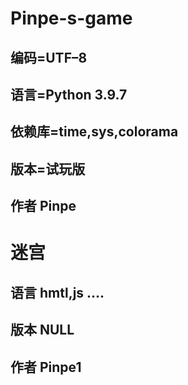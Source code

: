 # Pinpe-s-game
## 编码=UTF–8
## 语言=Python 3.9.7
## 依赖库=time,sys,colorama
## 版本=试玩版
## 作者 Pinpe
# 迷宫
## 语言 hmtl,js ....
## 版本 NULL
## 作者 Pinpe1
